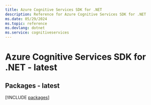 ```yaml
---
title: Azure Cognitive Services SDK for .NET
description: Reference for Azure Cognitive Services SDK for .NET
ms.date: 05/29/2024
ms.topic: reference
ms.devlang: dotnet
ms.service: cognitiveservices
---
```

# Azure Cognitive Services SDK for .NET - latest
## Packages - latest
[!INCLUDE [packages](cognitive-services-index.md)]